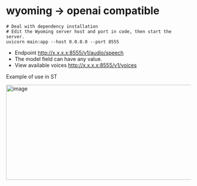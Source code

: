 # wyoming -> openai compatible
```
# Deal with dependency installation
# Edit the Wyoming server host and port in code, then start the server.
uvicorn main:app --host 0.0.0.0 --port 8555
```
- Еndpoint http://x.x.x.x:8555/v1/audio/speech
- The model field can have any value.
- View available voices http://x.x.x.x:8555/v1/voices

Example of use in ST

<img width="701" height="259" alt="image" src="https://github.com/user-attachments/assets/bb42e209-0a01-4e4a-b520-e8f34347ecb6" />
